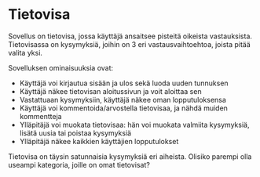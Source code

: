 # Tietovisa
Sovellus on tietovisa, jossa käyttäjä ansaitsee pisteitä oikeista vastauksista. Tietovisassa on kysymyksiä, joihin on 3 eri vastausvaihtoehtoa, joista pitää valita yksi. 

Sovelluksen ominaisuuksia ovat:
* Käyttäjä voi kirjautua sisään ja ulos sekä luoda uuden tunnuksen
* Käyttäjä näkee tietovisan aloitussivun ja voit aloittaa sen
* Vastattuaan kysymyksiin, käyttäjä näkee oman lopputuloksensa
* Käyttäjä voi kommentoida/arvostella tietovisaa, ja nähdä muiden kommentteja
* Ylläpitäjä voi muokata tietovisaa: hän voi muokata valmiita kysymyksiä, lisätä uusia tai poistaa kysymyksiä
* Ylläpitäjä näkee kaikkien käyttäjien lopputulokset 


Tietovisa on täysin satunnaisia kysymyksiä eri aiheista. Olisiko parempi olla useampi kategoria, joille on omat tietovisat?
